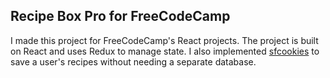 ## Recipe Box Pro for FreeCodeCamp

  I made this project for FreeCodeCamp's React projects. The project is built on React and uses Redux to manage state. I also implemented [sfcookies](https://www.npmjs.com/package/sfcookies) to save a user's recipes without needing a separate database. 
